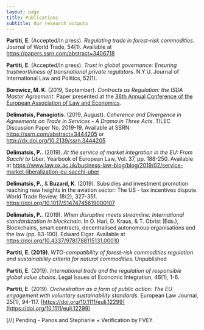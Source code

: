 ```yaml
---
layout: page
title: Publications
subtitle: Our research outputs
---
```


**Partiti, E**. (Accepted/In press). _Regulating trade in forest-risk commodities_. Journal of World Trade, 54(1). Available at https://papers.ssrn.com/abstract=3406718

**Partiti, E**. (Accepted/In press). _Trust in global governance: Ensuring trustworthiness of transnational private regulators_. N.Y.U. Journal of International Law and Politics, 52(1).

**Borowicz, M. K**. (2019, September). _Contracts as Regulation: the ISDA Master Agreement_. Paper presented at the [36th Annual Conference of the European Association of Law and Economics](https://eale.org/conference/eale-2019-tel-aviv/general-information).

**Delimatsis, Panagiotis**. (2019, August). _Coherence and Divergence in Agreements on Trade in Services - A Drama in Three Acts_. TILEC Discussion Paper No. 2019-19. Available at SSRN: https://ssrn.com/abstract=3444205 or http://dx.doi.org/10.2139/ssrn.3444205

**Delimatsis, P.**. (2019). _At the service of market integration in the EU: From Sacchi to Uber_. Yearbook of European Law, Vol. 37, pp. 188-250. Available at https://www.law.ox.ac.uk/business-law-blog/blog/2019/02/service-market-liberalization-eu-sacchi-uber

**Delimatsis, P.**, & **Buzard, K**. (2019). Subsidies and investment promotion reaching new heights in the aviation sector: The US - tax incentives dispute. World Trade Review, 18(2), 327-351. https://doi.org/10.1017/S1474745619000107

**Delimatsis, P.**. (2019). _When disruptive meets streamline: International standardization in blockchain_. In O. Hari, D. Kraus, & T. Obrist (Eds.), Blockchains, smart contracts, decentralised autonomous organisations and the law (pp. 83-100). Edward Elgar. Available at https://doi.org/10.4337/9781788115131.00010

**Partiti, E. (2019)**. _WTO-compatibility of forest-risk commodities regulation and sustainability criteria for natural commodities_. Unpublished

**Partiti, E**. (2019). _International trade and the regulation of responsible global value chains_. Legal Issues of Economic Integration, 46(1), 1-6.

**Partiti, E**. (2019). _Orchestration as a form of public action: The EU engagement with voluntary sustainability standards_. European Law Journal, 25(1), 94-117. [https://doi.org/10.1111/eulj.12299](https://doi.org/10.1111/eulj.12299)

[//] Pending - Panos and Stephanie + Verification by FVEY.
